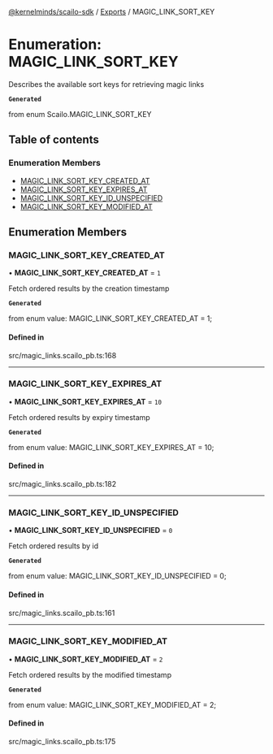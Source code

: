 [@kernelminds/scailo-sdk](../README.md) / [Exports](../modules.md) / MAGIC\_LINK\_SORT\_KEY

# Enumeration: MAGIC\_LINK\_SORT\_KEY

Describes the available sort keys for retrieving magic links

**`Generated`**

from enum Scailo.MAGIC_LINK_SORT_KEY

## Table of contents

### Enumeration Members

- [MAGIC\_LINK\_SORT\_KEY\_CREATED\_AT](MAGIC_LINK_SORT_KEY.md#magic_link_sort_key_created_at)
- [MAGIC\_LINK\_SORT\_KEY\_EXPIRES\_AT](MAGIC_LINK_SORT_KEY.md#magic_link_sort_key_expires_at)
- [MAGIC\_LINK\_SORT\_KEY\_ID\_UNSPECIFIED](MAGIC_LINK_SORT_KEY.md#magic_link_sort_key_id_unspecified)
- [MAGIC\_LINK\_SORT\_KEY\_MODIFIED\_AT](MAGIC_LINK_SORT_KEY.md#magic_link_sort_key_modified_at)

## Enumeration Members

### MAGIC\_LINK\_SORT\_KEY\_CREATED\_AT

• **MAGIC\_LINK\_SORT\_KEY\_CREATED\_AT** = ``1``

Fetch ordered results by the creation timestamp

**`Generated`**

from enum value: MAGIC_LINK_SORT_KEY_CREATED_AT = 1;

#### Defined in

src/magic_links.scailo_pb.ts:168

___

### MAGIC\_LINK\_SORT\_KEY\_EXPIRES\_AT

• **MAGIC\_LINK\_SORT\_KEY\_EXPIRES\_AT** = ``10``

Fetch ordered results by expiry timestamp

**`Generated`**

from enum value: MAGIC_LINK_SORT_KEY_EXPIRES_AT = 10;

#### Defined in

src/magic_links.scailo_pb.ts:182

___

### MAGIC\_LINK\_SORT\_KEY\_ID\_UNSPECIFIED

• **MAGIC\_LINK\_SORT\_KEY\_ID\_UNSPECIFIED** = ``0``

Fetch ordered results by id

**`Generated`**

from enum value: MAGIC_LINK_SORT_KEY_ID_UNSPECIFIED = 0;

#### Defined in

src/magic_links.scailo_pb.ts:161

___

### MAGIC\_LINK\_SORT\_KEY\_MODIFIED\_AT

• **MAGIC\_LINK\_SORT\_KEY\_MODIFIED\_AT** = ``2``

Fetch ordered results by the modified timestamp

**`Generated`**

from enum value: MAGIC_LINK_SORT_KEY_MODIFIED_AT = 2;

#### Defined in

src/magic_links.scailo_pb.ts:175
